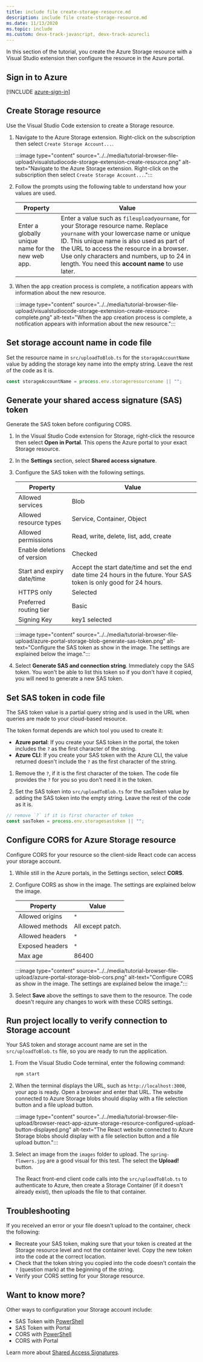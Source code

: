 ```yaml
---
title: include file create-storage-resource.md
description: include file create-storage-resource.md
ms.date: 11/13/2020
ms.topic: include
ms.custom: devx-track-javascript, devx-track-azurecli
---
```


In this section of the tutorial, you create the Azure Storage resource with a Visual Studio extension then configure the resource in the Azure portal. 

## Sign in to Azure

[!INCLUDE [azure-sign-in](azure-sign-in.md)]

## Create Storage resource 

Use the Visual Studio Code extension to create a Storage resource. 

1. Navigate to the Azure Storage extension. Right-click on the subscription then select `Create Storage Account...`.

    :::image type="content" source="../../media/tutorial-browser-file-upload/visualstudiocode-storage-extension-create-resource.png" alt-text="Navigate to the Azure Storage extension. Right-click on the subscription then select `Create Storage Account...`.":::

1. Follow the prompts using the following table to understand how your values are used.

    |Property|Value|
    |--|--|
    |Enter a globally unique name for the new web app.| Enter a value such as `fileuploadyourname`, for your Storage resource name. Replace `yourname` with your lowercase name or unique ID. This unique name is also used as part of the URL to access the resource in a browser. Use only characters and numbers, up to 24 in length. You need this **account name** to use later.|

1. When the app creation process is complete, a notification appears with information about the new resource. 

    :::image type="content" source="../../media/tutorial-browser-file-upload/visualstudiocode-storage-extension-create-resource-complete.png" alt-text="When the app creation process is complete, a notification appears with information about the new resource.":::

## Set storage account name in code file

Set the resource name in `src/uploadToBlob.ts` for the `storageAccountName` value by adding the storage key name into the empty string. Leave the rest of the code as it is. 

```typescript
const storageAccountName = process.env.storageresourcename || ""; 
```

## Generate your shared access signature (SAS) token 

Generate the SAS token before configuring CORS. 

1. In the Visual Studio Code extension for Storage, right-click the resource then select **Open in Portal**. This opens the Azure portal to your exact Storage resource.
1. In the **Settings** section, select **Shared access signature**. 
1. Configure the SAS token with the following settings. 

    | Property|Value|
    |--|--|
    |Allowed services|Blob|
    |Allowed resource types|Service, Container, Object|
    |Allowed permissions|Read, write, delete, list, add, create|
    |Enable deletions of version|Checked|
    |Start and expiry date/time|Accept the start date/time and set the end date time 24 hours in the future. Your SAS token is only good for 24 hours.|
    |HTTPS only|Selected|
    |Preferred routing tier|Basic|
    |Signing Key|key1 selected|

    :::image type="content" source="../../media/tutorial-browser-file-upload/azure-portal-storage-blob-generate-sas-token.png" alt-text="Configure the SAS token as show in the image. The settings are explained below the image.":::

1.  Select **Generate SAS and connection string**. Immediately copy the SAS token. You won't be able to list this token so if you don't have it copied, you will need to generate a new SAS token. 

## Set SAS token in code file

The SAS token value is a partial query string and is used in the URL when queries are made to your cloud-based resource.

The token format depends are which tool you used to create it: 
* **Azure portal**: If you create your SAS token in the portal, the token includes the `?` as the first character of the string.
* **Azure CLI**: If you create your SAS token with the Azure CLI, the value returned doesn't include the `?` as the first character of the string. 

1. Remove the `?`, if it is the first character of the token. The code file provides the `?` for you so you don't need it in the token.

1. Set the SAS token into `src/uploadToBlob.ts` for the sasToken value by adding the SAS token into the empty string. Leave the rest of the code as it is. 

```typescript
// remove `?` if it is first character of token
const sasToken = process.env.storagesastoken || "";
```

## Configure CORS for Azure Storage resource

Configure CORS for your resource so the client-side React code can access your storage account. 

1. While still in the Azure portals, in the Settings section, select **CORS**. 
1. Configure CORS as show in the image. The settings are explained below the image. 

    | Property|Value|
    |--|--|
    |Allowed origins|`*`|
    |Allowed methods|All except patch.|
    |Allowed headers|`*`|
    |Exposed headers|`*`|
    |Max age|86400|

    :::image type="content" source="../../media/tutorial-browser-file-upload/azure-portal-storage-blob-cors.png" alt-text="Configure CORS as show in the image. The settings are explained below the image.":::

1. Select **Save** above the settings to save them to the resource. The code doesn't require any changes to work with these CORS settings. 

## Run project locally to verify connection to Storage account

Your SAS token and storage account name are set in the `src/uploadToBlob.ts` file, so you are ready to run the application.

1. From the Visual Studio Code terminal, enter the following command:

    ```javascript
    npm start
    ```

1. When the terminal displays the URL, such as `http://localhost:3000`, your app is ready. Open a browser and enter that URL. The website connected to Azure Storage blobs should display with a file selection button and a file upload button. 

    :::image type="content" source="../../media/tutorial-browser-file-upload/browser-react-app-azure-storage-resource-configured-upload-button-displayed.png" alt-text="The React website connected to Azure Storage blobs should display with a file selection button and a file upload button.":::

1. Select an image from the `images` folder to upload. The `spring-flowers.jpg` are a good visual for this test. The select the **Upload!** button. 

    The React front-end client code calls into the `src/uploadToBlob.ts` to authenticate to Azure, then create a Storage Container (if it doesn't already exist), then uploads the file to that container. 

## Troubleshooting

If you received an error or your file doesn't upload to the container, check the following:

* Recreate your SAS token, making sure that your token is created at the Storage resource level and not the container level. Copy the new token into the code at the correct location.
* Check that the token string you copied into the code doesn't contain the `?` (question mark) at the beginning of the string.
* Verify your CORS setting for your Storage resource.

## Want to know more? 

Other ways to configuration your Storage account include:
* SAS Token with [PowerShell](/powershell/module/azure.storage/new-azurestorageblobsastoken)
* SAS Token with Portal
* CORS with [PowerShell](/powershell/module/azure.storage/set-azurestoragecorsrule)
* CORS with Portal

Learn more about [Shared Access Signatures](/azure/storage/common/storage-sas-overview).
